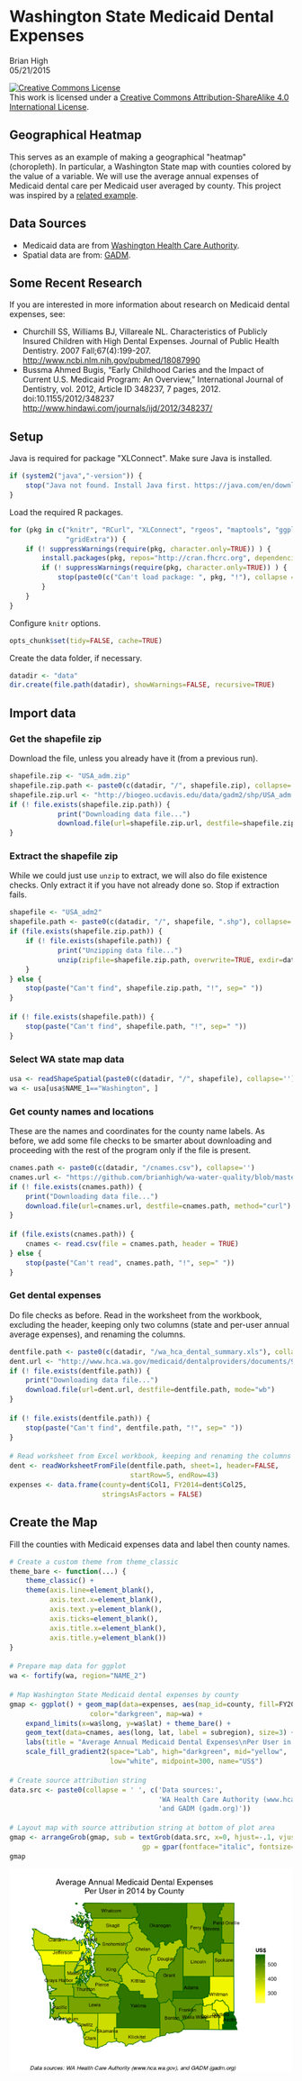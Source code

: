 # Washington State Medicaid Dental Expenses
Brian High  
05/21/2015  

<a rel="license" href="http://creativecommons.org/licenses/by-sa/4.0/"><img alt="Creative Commons License" style="border-width:0" src="https://i.creativecommons.org/l/by-sa/4.0/88x31.png" /></a><br />This work is licensed under a <a rel="license" href="http://creativecommons.org/licenses/by-sa/4.0/">Creative Commons Attribution-ShareAlike 4.0 International License</a>.

## Geographical Heatmap

This serves as an example of making a geographical "heatmap" (choropleth). In 
particular, a Washington State map with counties colored by the value of a 
variable. We will use the average annual expenses of Medicaid dental care per 
Medicaid user averaged by county. This project was inspired by a 
[related example](https://blogs.baylor.edu/alex_beaujean/2013/06/28/creating-a-map-in-r/).

## Data Sources

- Medicaid data are from [Washington Health Care Authority](http://www.hca.wa.gov/medicaid/dentalproviders/Pages/dental_data.aspx).
- Spatial data are from: [GADM](http://gadm.org/).

## Some Recent Research

If you are interested in more information about research on Medicaid dental 
expenses, see:

- Churchill SS, Williams BJ, Villareale NL. Characteristics of Publicly 
  Insured Children with High Dental Expenses. Journal of Public Health Dentistry. 
  2007 Fall;67(4):199-207. http://www.ncbi.nlm.nih.gov/pubmed/18087990
- Bussma Ahmed Bugis, “Early Childhood Caries and the Impact of Current U.S. 
  Medicaid Program: An Overview,” International Journal of Dentistry, vol. 2012, 
  Article ID 348237, 7 pages, 2012. doi:10.1155/2012/348237
  http://www.hindawi.com/journals/ijd/2012/348237/

## Setup

Java is required for package "XLConnect". Make sure Java is installed.


```r
if (system2("java","-version")) {
    stop("Java not found. Install Java first. https://java.com/en/download/")
}
```

Load the required R packages.


```r
for (pkg in c("knitr", "RCurl", "XLConnect", "rgeos", "maptools", "ggplot2", "scales", 
              "gridExtra")) {
    if (! suppressWarnings(require(pkg, character.only=TRUE)) ) {
        install.packages(pkg, repos="http://cran.fhcrc.org", dependencies=TRUE)
        if (! suppressWarnings(require(pkg, character.only=TRUE)) ) {
            stop(paste0(c("Can't load package: ", pkg, "!"), collapse = ""))
        }
    }
}
```

Configure `knitr` options.


```r
opts_chunk$set(tidy=FALSE, cache=TRUE)
```

Create the data folder, if necessary.


```r
datadir <- "data"
dir.create(file.path(datadir), showWarnings=FALSE, recursive=TRUE)
```

## Import data

### Get the shapefile zip

Download the file, unless you already have it (from a previous run).


```r
shapefile.zip <- "USA_adm.zip"
shapefile.zip.path <- paste0(c(datadir, "/", shapefile.zip), collapse='')
shapefile.zip.url <- "http://biogeo.ucdavis.edu/data/gadm2/shp/USA_adm.zip"
if (! file.exists(shapefile.zip.path)) {
            print("Downloading data file...")
            download.file(url=shapefile.zip.url, destfile=shapefile.zip.path, mode="wb")
}
```

### Extract the shapefile zip

While we could just use `unzip` to extract, we will also do file existence 
checks. Only extract it if you have not already done so. Stop if extraction 
fails.


```r
shapefile <- "USA_adm2"
shapefile.path <- paste0(c(datadir, "/", shapefile, ".shp"), collapse='')
if (file.exists(shapefile.zip.path)) {
    if (! file.exists(shapefile.path)) {
            print("Unzipping data file...")
            unzip(zipfile=shapefile.zip.path, overwrite=TRUE, exdir=datadir)
    }
} else {
    stop(paste("Can't find", shapefile.zip.path, "!", sep=" "))
}

if (! file.exists(shapefile.path)) {
    stop(paste("Can't find", shapefile.path, "!", sep=" "))
}
```

### Select WA state map data


```r
usa <- readShapeSpatial(paste0(c(datadir, "/", shapefile), collapse=''))
wa <- usa[usa$NAME_1=="Washington", ]
```

### Get county names and locations

These are the names and coordinates for the county name labels. As before, we
add some file checks to be smarter about downloading and proceeding with the 
rest of the program only if the file is present.


```r
cnames.path <- paste0(c(datadir, "/cnames.csv"), collapse='')
cnames.url <- "https://github.com/brianhigh/wa-water-quality/blob/master/data/cnames.csv"
if (! file.exists(cnames.path)) {
    print("Downloading data file...")
    download.file(url=cnames.url, destfile=cnames.path, method="curl")
}
    
if (file.exists(cnames.path)) {
    cnames <- read.csv(file = cnames.path, header = TRUE)
} else {
    stop(paste("Can't read", cnames.path, "!", sep=" "))
}
```

### Get dental expenses

Do file checks as before. Read in the worksheet from the workbook, excluding 
the header, keeping only two columns (state and per-user annual average expenses), 
and renaming the columns.


```r
dentfile.path <- paste0(c(datadir, "/wa_hca_dental_summary.xls"), collapse='')
dent.url <- "http://www.hca.wa.gov/medicaid/dentalproviders/documents/999cntysumall.XLS"
if (! file.exists(dentfile.path)) {
    print("Downloading data file...")
    download.file(url=dent.url, destfile=dentfile.path, mode="wb")
}

if (! file.exists(dentfile.path)) {
    stop(paste("Can't find", dentfile.path, "!", sep=" "))
}

# Read worksheet from Excel workbook, keeping and renaming the columns we want
dent <- readWorksheetFromFile(dentfile.path, sheet=1, header=FALSE, 
                              startRow=5, endRow=43)
expenses <- data.frame(county=dent$Col1, FY2014=dent$Col25, 
                       stringsAsFactors = FALSE)
```

## Create the Map

Fill the counties with Medicaid expenses data and label then county names.


```r
# Create a custom theme from theme_classic
theme_bare <- function(...) {
    theme_classic() + 
    theme(axis.line=element_blank(),
          axis.text.x=element_blank(),
          axis.text.y=element_blank(),
          axis.ticks=element_blank(),
          axis.title.x=element_blank(),
          axis.title.y=element_blank())
}

# Prepare map data for ggplot
wa <- fortify(wa, region="NAME_2")

# Map Washington State Medicaid dental expenses by county
gmap <- ggplot() + geom_map(data=expenses, aes(map_id=county, fill=FY2014),
                    color="darkgreen", map=wa) + 
    expand_limits(x=wa$long, y=wa$lat) + theme_bare() +
    geom_text(data=cnames, aes(long, lat, label = subregion), size=3) +  
    labs(title = "Average Annual Medicaid Dental Expenses\nPer User in 2014 by County") +
    scale_fill_gradient2(space="Lab", high="darkgreen", mid="yellow", 
                         low="white", midpoint=300, name="US$")

# Create source attribution string
data.src <- paste0(collapse = ' ', c('Data sources:', 
                                     'WA Health Care Authority (www.hca.wa.gov),', 
                                     'and GADM (gadm.org)'))

# Layout map with source attribution string at bottom of plot area
gmap <- arrangeGrob(gmap, sub = textGrob(data.src, x=0, hjust=-.1, vjust=0.1,
                                 gp = gpar(fontface="italic", fontsize=10)))
gmap
```

![Washington State Map of 2014 Per-User Medicaid Dental Expenses by County](wa_medicaid_dental_expenses_by_county_heatmap_files/figure-html/unnamed-chunk-9-1.png) 
